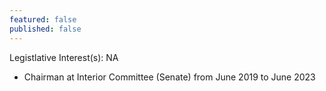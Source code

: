 ```yaml
---
featured: false
published: false
---
```

Legistlative Interest(s): NA

* Chairman at Interior Committee (Senate) from June 2019 to June 2023